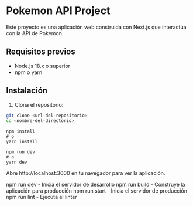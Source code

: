 # Pokemon API Project

Este proyecto es una aplicación web construida con Next.js que interactúa con la API de Pokemon.

## Requisitos previos

- Node.js 18.x o superior
- npm o yarn

## Instalación

1. Clona el repositorio:

```bash
git clone <url-del-repositorio>
cd <nombre-del-directorio>
```
```
npm install
# o
yarn install
```

```
npm run dev
# o 
yarn dev
```

Abre http://localhost:3000 en tu navegador para ver la aplicación.

npm run dev - Inicia el servidor de desarrollo
npm run build - Construye la aplicación para producción
npm run start - Inicia el servidor de producción
npm run lint - Ejecuta el linter
